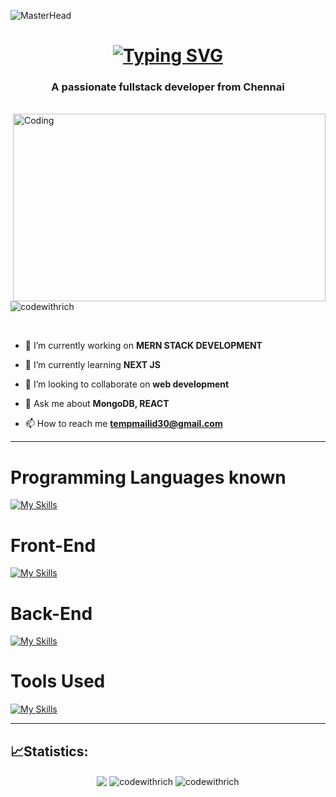 ![MasterHead](https://www.digitalsolutionservices.com/img/services/web%20development.gif)
<h1 align='center'><a id="typo" href="https://git.io/typing-svg"><img src="https://readme-typing-svg.demolab.com?font=roboto+mono&weight=600&size=25&duration=3000&pause=1000&color=F7F7F7&center=true&width=435&lines=Hi%2C+I'm+Richardson.D;+I'm+a+UI%2FUX+Designer;I'm+a+MERN+stack+Developer";+"I'm+a+FREELANCER" alt="Typing SVG" /></a></h1>

<h3 align="center">A passionate fullstack developer from Chennai</h3>
<br>
<img align="right" alt="Coding" height='300' width="500" src="https://media2.giphy.com/media/qgQUggAC3Pfv687qPC/giphy.gif")

<p align="left"> <img src="https://komarev.com/ghpvc/?username=codewithrich&label=Profile%20views&color=0e75b6&style=plastic" alt="codewithrich" /> </p>
<br>

- 🔭 I’m currently working on **MERN STACK DEVELOPMENT**

- 🌱 I’m currently learning **NEXT JS**

- 👯 I’m looking to collaborate on **web development**

- 💬 Ask me about **MongoDB, REACT**

- 📫 How to reach me **tempmailid30@gmail.com**


<hr>

# Programming Languages known
[![My Skills](https://skillicons.dev/icons?i=c,cpp,py,django,java,perl)](https://skillicons.dev)
<br/>

# Front-End
[![My Skills](https://skillicons.dev/icons?i=html,css,sass,bootstrap,js,figma)](https://skillicons.dev)
<br/>

# Back-End
[![My Skills](https://skillicons.dev/icons?i=mysql,django)](https://skillicons.dev)
<br />

# Tools Used
[![My Skills](https://skillicons.dev/icons?i=vscode,github,linux,xd,figma)](https://skillicons.dev)
<hr>
<h2>📈Statistics:</h2>

<p align="center"> 
<img align="center" src = "https://github-readme-stats.vercel.app/api?username=codewithrich&show_icons=true&theme=dracula"/>
<img align="center" src="https://github-readme-stats.vercel.app/api/top-langs/?username=codewithrich&layout=compact&theme=dracula" alt="codewithrich"/>
<img align="center" src="https://github-readme-streak-stats.herokuapp.com/?user=codewithrich&theme=dark" alt="codewithrich" /></p>


